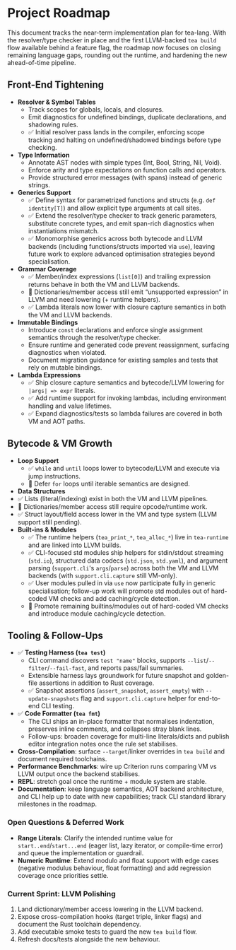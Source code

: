 # Project Roadmap

This document tracks the near-term implementation plan for tea-lang. With the resolver/type checker in place and the first LLVM-backed `tea build` flow available behind a feature flag, the roadmap now focuses on closing remaining language gaps, rounding out the runtime, and hardening the new ahead-of-time pipeline.

## Front-End Tightening
- **Resolver & Symbol Tables**  
  - Track scopes for globals, locals, and closures.  
  - Emit diagnostics for undefined bindings, duplicate declarations, and shadowing rules.
  - ✅ Initial resolver pass lands in the compiler, enforcing scope tracking and halting on undefined/shadowed bindings before type checking.  
- **Type Information**  
  - Annotate AST nodes with simple types (Int, Bool, String, Nil, Void).  
  - Enforce arity and type expectations on function calls and operators.  
  - Provide structured error messages (with spans) instead of generic strings.
- **Generics Support**  
  - ✅ Define syntax for parametrized functions and structs (e.g. `def identity[T]`) and allow explicit type arguments at call sites.  
  - ✅ Extend the resolver/type checker to track generic parameters, substitute concrete types, and emit span-rich diagnostics when instantiations mismatch.  
  - ✅ Monomorphise generics across both bytecode and LLVM backends (including functions/structs imported via `use`), leaving future work to explore advanced optimisation strategies beyond specialisation.
- **Grammar Coverage**  
  - ✅ Member/index expressions (`list[0]`) and trailing expression returns behave in both the VM and LLVM backends.  
  - 🚧 Dictionaries/member access still emit “unsupported expression” in LLVM and need lowering (+ runtime helpers).
  - ✅ Lambda literals now lower with closure capture semantics in both the VM and LLVM backends.
- **Immutable Bindings**  
  - Introduce `const` declarations and enforce single assignment semantics through the resolver/type checker.  
  - Ensure runtime and generated code prevent reassignment, surfacing diagnostics when violated.  
  - Document migration guidance for existing samples and tests that rely on mutable bindings.
- **Lambda Expressions**  
  - ✅ Ship closure capture semantics and bytecode/LLVM lowering for `|args| => expr` literals.  
  - ✅ Add runtime support for invoking lambdas, including environment handling and value lifetimes.  
  - ✅ Expand diagnostics/tests so lambda failures are covered in both VM and AOT paths.

## Bytecode & VM Growth
- **Loop Support**  
  - ✅ `while` and `until` loops lower to bytecode/LLVM and execute via jump instructions.  
  - 🚧 Defer `for` loops until iterable semantics are designed.
- **Data Structures**  
- ✅ Lists (literal/indexing) exist in both the VM and LLVM pipelines.  
- 🚧 Dictionaries/member access still require opcode/runtime work.  
- ✅ Struct layout/field access lower in the VM and type system (LLVM support still pending).
- **Built-ins & Modules**  
  - ✅ The runtime helpers (`tea_print_*`, `tea_alloc_*`) live in `tea-runtime` and are linked into LLVM builds.  
  - ✅ CLI-focused std modules ship helpers for stdin/stdout streaming (`std.io`), structured data codecs (`std.json`, `std.yaml`), and argument parsing (`support.cli`'s `args`/`parse`) across both the VM and LLVM backends (with `support.cli.capture` still VM-only).
  - ✅ User modules pulled in via `use` now participate fully in generic specialisation; follow-up work will promote std modules out of hard-coded VM checks and add caching/cycle detection.
  - 🚧 Promote remaining builtins/modules out of hard-coded VM checks and introduce module caching/cycle detection.

## Tooling & Follow-Ups
- ✅ **Testing Harness (`tea test`)**  
  - CLI command discovers `test "name"` blocks, supports `--list`/`--filter`/`--fail-fast`, and reports pass/fail summaries.  
  - Extensible harness lays groundwork for future snapshot and golden-file assertions in addition to Rust coverage.
  - ✅ Snapshot assertions (`assert_snapshot`, `assert_empty`) with `--update-snapshots` flag and `support.cli.capture` helper for end-to-end CLI testing.
- ✅ **Code Formatter (`tea fmt`)**  
  - The CLI ships an in-place formatter that normalises indentation, preserves inline comments, and collapses stray blank lines.  
  - Follow-ups: broaden coverage for multi-line literals/dicts and publish editor integration notes once the rule set stabilises.
- **Cross-Compilation**: surface `--target`/linker overrides in `tea build` and document required toolchains.  
- **Performance Benchmarks**: wire up Criterion runs comparing VM vs LLVM output once the backend stabilises.  
- **REPL**: stretch goal once the runtime + module system are stable.  
- **Documentation**: keep language semantics, AOT backend architecture, and CLI help up to date with new capabilities; track CLI standard library milestones in the roadmap.

### Open Questions & Deferred Work
- **Range Literals**: Clarify the intended runtime value for `start..end`/`start...end` (eager list, lazy iterator, or compile-time error) and queue the implementation or guardrail.
- **Numeric Runtime**: Extend modulo and float support with edge cases (negative modulus behaviour, float formatting) and add regression coverage once priorities settle.

### Current Sprint: LLVM Polishing
1. Land dictionary/member access lowering in the LLVM backend.  
2. Expose cross-compilation hooks (target triple, linker flags) and document the Rust toolchain dependency.  
3. Add executable smoke tests to guard the new `tea build` flow.  
4. Refresh docs/tests alongside the new behaviour.
